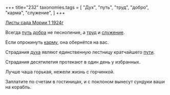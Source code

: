 +++
title="232"
taxonomies.tags = [
 "Дух",
 "путь",
 "труд",
 "добро",
 "карма",
 "служение",
]
+++

[Листы сада Мории 1 1924г](/agni/1924)

Всегда [путь](/tags/путь) [добра](/tags/добро) не песнопение, а [труд](/tags/труд) и [служение](/tags/служение).   

Если опрокинуть [карму](/tags/карма), она обернётся на вас.   

Страдания [духа](/tags/Дух) являют единственную лестницу кратчайшего [пути](/tags/путь).   

Страдания десятилетия протекают в один день у избранных.   

Лучше чаша горькая, нежели жизнь с горчинкой.   

Заплатите по счетам в гостиницах, и с поклоном вынесут сундуки ваши на корабль.   

